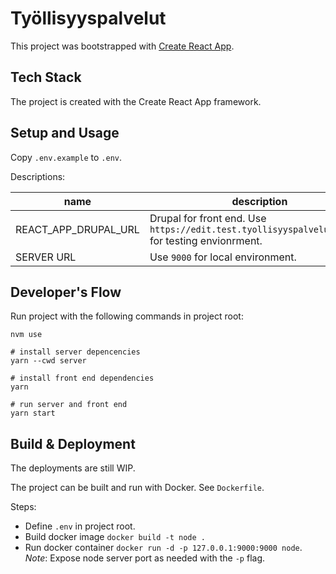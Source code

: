 # Työllisyyspalvelut

This project was bootstrapped with [Create React App](https://github.com/facebook/create-react-app).

## Tech Stack

The project is created with the Create React App framework.

## Setup and Usage

Copy `.env.example` to `.env`.

Descriptions:

| name                 | description                                                                                        |
| -------------------- | -------------------------------------------------------------------------------------------------- |
| REACT_APP_DRUPAL_URL | Drupal for front end. Use `https://edit.test.tyollisyyspalvelut.hel.fi` for testing envionrment.   |
| SERVER URL           | Use `9000` for local environment.                                                                  |


## Developer's Flow

Run project with the following commands in project root:

```
nvm use

# install server depencencies
yarn --cwd server

# install front end dependencies
yarn

# run server and front end
yarn start
```

## Build & Deployment

The deployments are still WIP.

The project can be built and run with Docker. See `Dockerfile`.

Steps:
- Define `.env` in project root.
- Build docker image `docker build -t node .`
- Run docker container `docker run -d -p 127.0.0.1:9000:9000 node`. *Note*: Expose node server port as needed with the `-p` flag.
